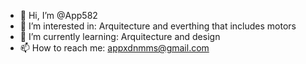 - 👋 Hi, I’m @App582
- 👀 I’m interested in: Arquitecture and everthing that includes motors
- 🌱 I’m currently learning: Arquitecture and design
- 📫 How to reach me: appxdnmms@gmail.com

<!---
App582/App582 is a ✨ special ✨ repository because its `README.md` (this file) appears on your GitHub profile.
You can click the Preview link to take a look at your changes.
--->
